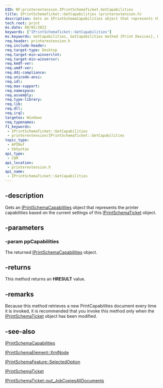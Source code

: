 ```yaml
---
UID: NF:printerextension.IPrintSchemaTicket.GetCapabilities
title: IPrintSchemaTicket::GetCapabilities (printerextension.h)
description: Gets an IPrintSchemaCapabilities object that represents the printer capabilities based on the current settings of this IPrintSchemaTicket object.
tech.root: print
ms.date: 08/02/2022
keywords: ["IPrintSchemaTicket::GetCapabilities"]
ms.keywords: GetCapabilities, GetCapabilities method [Print Devices], GetCapabilities method [Print Devices],IPrintSchemaTicket interface, IPrintSchemaTicket, IPrintSchemaTicket interface [Print Devices],GetCapabilities method, IPrintSchemaTicket.GetCapabilities, IPrintSchemaTicket::GetCapabilities, print.iprintschematicket_getcapabilities, printerextension/IPrintSchemaTicket::GetCapabilities
req.header: printerextension.h
req.include-header: 
req.target-type: Desktop
req.target-min-winverclnt: 
req.target-min-winversvr: 
req.kmdf-ver: 
req.umdf-ver: 
req.ddi-compliance: 
req.unicode-ansi: 
req.idl: 
req.max-support: 
req.namespace: 
req.assembly: 
req.type-library: 
req.lib: 
req.dll: 
req.irql: 
targetos: Windows
req.typenames: 
f1_keywords:
 - IPrintSchemaTicket::GetCapabilities
 - printerextension/IPrintSchemaTicket::GetCapabilities
topic_type:
 - APIRef
 - kbSyntax
api_type:
 - COM
api_location:
 - printerextension.h
api_name:
 - IPrintSchemaTicket::GetCapabilities
---
```


## -description

Gets an [IPrintSchemaCapabilities](/windows-hardware/drivers/ddi/printerextension/nn-printerextension-iprintschemacapabilities) object that represents the printer capabilities based on the current settings of this [IPrintSchemaTicket](/windows-hardware/drivers/ddi/printerextension/nn-printerextension-iprintschematicket) object.

## -parameters

### -param ppCapabilities

The returned [IPrintSchemaCapabilities](/windows-hardware/drivers/ddi/printerextension/nn-printerextension-iprintschemacapabilities) object.

## -returns

This method returns an **HRESULT** value.

## -remarks

Because this method retrieves a new PrintCapabilities document every time it is invoked, it is recommended that you invoke this method only when the [IPrintSchemaTicket](/windows-hardware/drivers/ddi/printerextension/nn-printerextension-iprintschematicket) object has been modified.

## -see-also

[IPrintSchemaCapabilities](/windows-hardware/drivers/ddi/printerextension/nn-printerextension-iprintschemacapabilities)

[IPrintSchemaElement::XmlNode](/windows-hardware/drivers/ddi/printerextension/nf-printerextension-iprintschemaelement-get_xmlnode)

[IPrintSchemaFeature::SelectedOption](/windows-hardware/drivers/ddi/printerextension/nf-printerextension-iprintschemafeature-get_selectedoption)

[IPrintSchemaTicket](/windows-hardware/drivers/ddi/printerextension/nn-printerextension-iprintschematicket)

[IPrintSchemaTicket::put_JobCopiesAllDocuments](/windows/win32/api/rrascfg/nf-rrascfg-ieapproviderconfig-initialize)
